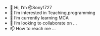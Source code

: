 - 👋 Hi, I’m @Sony1727
- 👀 I’m interested in Teaching,programming
- 🌱 I’m currently learning MCA
- 💞️ I’m looking to collaborate on ...
- 📫 How to reach me ...

<!---
Sony1727/Sony1727 is a ✨ special ✨ repository because its `README.md` (this file) appears on your GitHub profile.
You can click the Preview link to take a look at your changes.
--->
